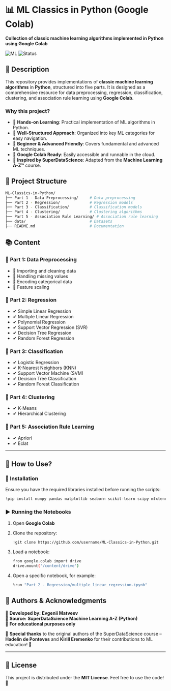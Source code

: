 # 📊 ML Classics in Python (Google Colab)
**Collection of classic machine learning algorithms implemented in Python using Google Colab**

![ML](https://img.shields.io/badge/Machine_Learning-Python-blue) ![Status](https://img.shields.io/badge/Status-Active-green)

## 📌 Description
This repository provides implementations of **classic machine learning algorithms** in **Python**, structured into five parts. It is designed as a comprehensive resource for data preprocessing, regression, classification, clustering, and association rule learning using **Google Colab**.

### Why this project?
- 📌 **Hands-on Learning**: Practical implementation of ML algorithms in Python.
- 📌 **Well-Structured Approach**: Organized into key ML categories for easy navigation.
- 📌 **Beginner & Advanced Friendly**: Covers fundamental and advanced ML techniques.
- 📌 **Google Colab Ready**: Easily accessible and runnable in the cloud.
- 📌 **Inspired by SuperDataScience**: Adapted from the **Machine Learning A-Z™** course.

## 💂️ Project Structure  
```bash
ML-Classics-in-Python/
├── Part 1 - Data Preprocessing/     # Data preprocessing
├── Part 2 - Regression/             # Regression models
├── Part 3 - Classification/         # Classification models
├── Part 4 - Clustering/             # Clustering algorithms
├── Part 5 - Association Rule Learning/ # Association rule learning
├── data/                            # Datasets
├── README.md                        # Documentation
```

## 📚 Content  
### 🔹 **Part 1: Data Preprocessing**  
- 📌 Importing and cleaning data  
- 📌 Handling missing values  
- 📌 Encoding categorical data  
- 📌 Feature scaling  

### 🔹 **Part 2: Regression**  
- ✔ Simple Linear Regression  
- ✔ Multiple Linear Regression  
- ✔ Polynomial Regression  
- ✔ Support Vector Regression (SVR)  
- ✔ Decision Tree Regression  
- ✔ Random Forest Regression  

### 🔹 **Part 3: Classification**  
- ✔ Logistic Regression  
- ✔ K-Nearest Neighbors (KNN)  
- ✔ Support Vector Machine (SVM)  
- ✔ Decision Tree Classification  
- ✔ Random Forest Classification  

### 🔹 **Part 4: Clustering**  
- ✔ K-Means  
- ✔ Hierarchical Clustering  

### 🔹 **Part 5: Association Rule Learning**  
- ✔ Apriori  
- ✔ Eclat  

---

## 🚀 How to Use?  
### 🔧 Installation  
Ensure you have the required libraries installed before running the scripts:  

```python
!pip install numpy pandas matplotlib seaborn scikit-learn scipy mlxtend
```

### ▶ Running the Notebooks  
1. Open **Google Colab**  
2. Clone the repository:  
   ```bash
   !git clone https://github.com/username/ML-Classics-in-Python.git
   ```
3. Load a notebook:  
   ```bash
   from google.colab import drive
   drive.mount('/content/drive')
   ```

4. Open a specific notebook, for example:
   ```python
   %run "Part 2 - Regression/multiple_linear_regression.ipynb"
   ```

## 📌 Authors & Acknowledgments  
🔹 **Developed by:** **Evgenii Matveev**  
🔹 **Source:** **SuperDataScience Machine Learning A-Z (Python)**  
🔹 **For educational purposes only**  

🔹 **Special thanks** to the original authors of the SuperDataScience course – **Hadelin de Ponteves** and **Kirill Eremenko** for their contributions to ML education! 🙌

---

## 🐜 License  
This project is distributed under the **MIT License**. Feel free to use the code! 🚀  
